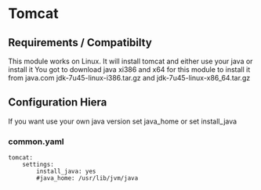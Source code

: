 # Tomcat

## Requirements / Compatibilty

This module works on Linux.
It will install tomcat and either use your java or install it
You got to download java xi386 and x64 for this module to install it from java.com
jdk-7u45-linux-i386.tar.gz and jdk-7u45-linux-x86_64.tar.gz

## Configuration Hiera

If you want use your own java version set java_home or set install_java

### common.yaml

    tomcat:
        settings:
            install_java: yes
            #java_home: /usr/lib/jvm/java
